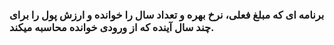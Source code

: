 ### برنامه ای که مبلغ فعلی، نرخ بهره و تعداد سال را خوانده و ارزش پول را برای چند سال آینده که از ورودی خوانده محاسبه میکند.